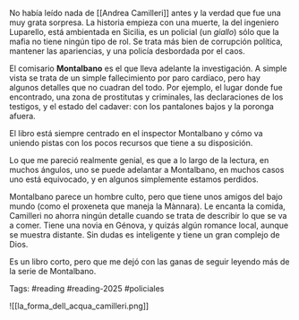 No había leído nada de [[Andrea Camilleri]] antes y la verdad que fue una muy grata sorpresa. La historia empieza con una muerte, la del ingeniero Luparello, está ambientada en Sicilia, es un policial (un *giallo*) sólo que la mafia no tiene ningún tipo de rol. Se trata más bien de corrupción política, mantener las apariencias, y una policía desbordada por el caos. 

El comisario **Montalbano** es el que lleva adelante la investigación. A simple vista se trata de un simple fallecimiento por paro cardíaco, pero hay algunos detalles que no cuadran del todo. Por ejemplo, el lugar donde fue encontrado, una zona de prostitutas y criminales, las declaraciones de los testigos, y el estado del cadaver: con los pantalones bajos y la poronga afuera. 

El libro está siempre centrado en el inspector Montalbano y cómo va uniendo pistas con los pocos recursos que tiene a su disposición. 

Lo que me pareció realmente genial, es que a lo largo de la lectura, en muchos ángulos, uno se puede adelantar a Montalbano, en muchos casos uno está equivocado, y en algunos simplemente estamos perdidos. 

Montalbano parece un hombre culto, pero que tiene unos amigos del bajo mundo (como el proxeneta que maneja la Mànnara). Le encanta la comida, Camilleri no ahorra ningún detalle cuando se trata de describir lo que se va a comer. Tiene una novia en Génova, y quizás algún romance local, aunque se muestra distante. Sin dudas es inteligente y tiene un gran complejo de Dios. 

Es un libro corto, pero que me dejó con las ganas de seguir leyendo más de la serie de Montalbano. 

Tags: #reading #reading-2025 #policiales 

![[la_forma_dell_acqua_camilleri.png]]